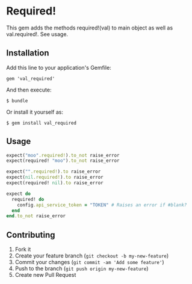# Required!

This gem adds the methods required!(val) to main object as well as val.required!. See usage.

## Installation

Add this line to your application's Gemfile:

    gem 'val_required'

And then execute:

    $ bundle

Or install it yourself as:

    $ gem install val_required

## Usage

```ruby
expect("moo".required!).to_not raise_error
expect(required! "moo").to_not raise_error

expect("".required!).to raise_error
expect(nil.required!).to raise_error
expect(required! nil).to raise_error

expect do
  required! do
    config.api_service_token = "TOKEN" # Raises an error if #blank?
  end
end.to_not raise_error
```

## Contributing

1. Fork it
2. Create your feature branch (`git checkout -b my-new-feature`)
3. Commit your changes (`git commit -am 'Add some feature'`)
4. Push to the branch (`git push origin my-new-feature`)
5. Create new Pull Request
